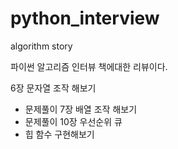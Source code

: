# python_interview
algorithm story

파이썬 알고리즘 인터뷰 책에대한 리뷰이다.

6장 문자열 조작 해보기     
  - 문제풀이
7장 배열 조작 해보기    
  - 문제풀이
10장 우선순위 큐 
  - 힙 함수 구현해보기      
